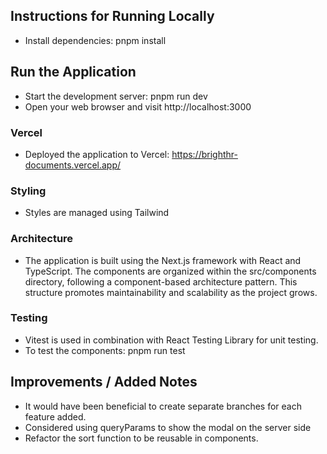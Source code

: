 ## Instructions for Running Locally

- Install dependencies: pnpm install

## Run the Application

- Start the development server: pnpm run dev
- Open your web browser and visit http://localhost:3000

### Vercel

- Deployed the application to Vercel: https://brighthr-documents.vercel.app/

### Styling

- Styles are managed using Tailwind

### Architecture

- The application is built using the Next.js framework with React and TypeScript. The components are organized within the src/components directory, following a component-based architecture pattern. This structure promotes maintainability and scalability as the project grows.

### Testing

- Vitest is used in combination with React Testing Library for unit testing.
- To test the components: pnpm run test

## Improvements / Added Notes

- It would have been beneficial to create separate branches for each feature added.
- Considered using queryParams to show the modal on the server side
- Refactor the sort function to be reusable in components.
